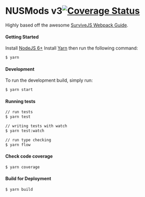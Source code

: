 NUSMods v3[![Coverage Status](https://coveralls.io/repos/github/nusmodifications/nusmods/badge.svg?branch=master)](https://coveralls.io/github/nusmodifications/nusmods?branch=master)
==

Highly based off the awesome [SurviveJS Webpack Guide](http://survivejs.com/webpack/).

#### Getting Started
Install [NodeJS 6+](https://nodejs.org/en/)
Install [Yarn](https://yarnpkg.com/en/docs/install)
then run the following command:

```sh
$ yarn
```

#### Development

To run the development build, simply run:

```sh
$ yarn start
```

#### Running tests

```sh
// run tests
$ yarn test

// writing tests with watch
$ yarn test:watch

// run type checking
$ yarn flow
```

#### Check code coverage

```sh
$ yarn coverage
```

#### Build for Deployment

```sh
$ yarn build
```
